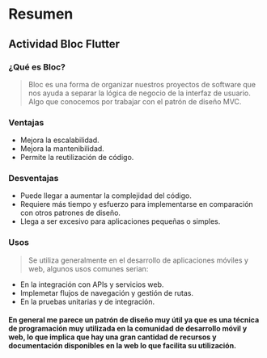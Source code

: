 Resumen
=============

Actividad Bloc Flutter
-------------



### ¿Qué es Bloc?

> Bloc es una forma de organizar nuestros proyectos de software que nos ayuda a separar la lógica de negocio de la interfaz de usuario. Algo que conocemos por trabajar con el patrón de diseño MVC.

### Ventajas
                    
> 
+ Mejora la escalabilidad.
+ Mejora la mantenibilidad.
+ Permite la reutilización de código.

### Desventajas
                    
> 
+ Puede llegar a aumentar la complejidad del código.
+ Requiere más tiempo y esfuerzo para implementarse en comparación con otros patrones de diseño.
+ Llega a ser excesivo para aplicaciones pequeñas o simples.

### Usos
                    
> Se utiliza generalmente en el desarrollo de aplicaciones móviles y web, algunos usos comunes serian:                
+ En la integración con APIs y servicios web.
+ Implemetar flujos de navegación y gestión de rutas.
+ En la pruebas unitarias y de integración.

#### En general me parece un patrón de diseño muy útil ya que es una técnica de programación muy utilizada en la comunidad de desarrollo móvil y web, lo que implica que hay una gran cantidad de recursos y documentación disponibles en la web lo que facilita su utilización.